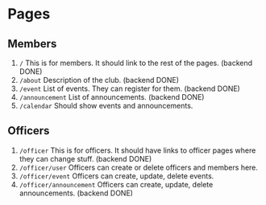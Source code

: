 # Pages

## Members
1. `/` This is for members. It should link to the rest of the pages. (backend DONE)
2. `/about` Description of the club. (backend DONE)
3. `/event` List of events. They can register for them. (backend DONE)
4. `/announcement` List of announcements. (backend DONE)
5. `/calendar` Should show events and announcements.

## Officers
1. `/officer` This is for officers. It should have links to officer pages where they can change stuff. (backend DONE)
2. `/officer/user` Officers can create or delete officers and members here.
3. `/officer/event` Officers can create, update, delete events.
4. `/officer/announcement` Officers can create, update, delete announcements. (backend DONE)